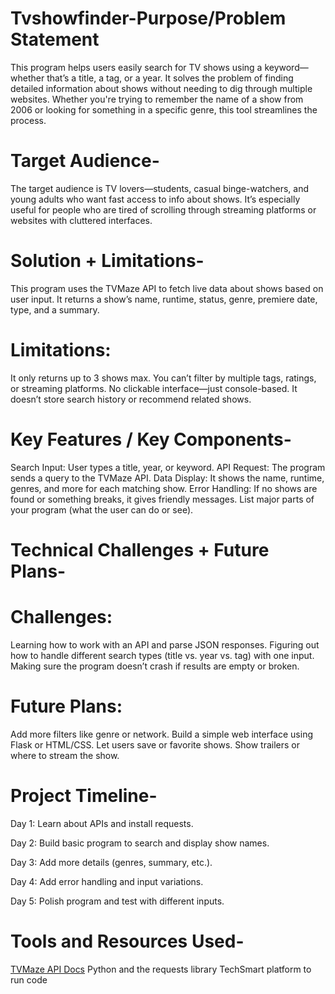 # Tvshowfinder-Purpose/Problem Statement
This program helps users easily search for TV shows using a keyword—whether that’s a title, a tag, or a year. It solves the problem of finding detailed information about shows without needing to dig through multiple websites. Whether you're trying to remember the name of a show from 2006 or looking for something in a specific genre, this tool streamlines the process.

# Target Audience-
The target audience is TV lovers—students, casual binge-watchers, and young adults who want fast access to info about shows. It’s especially useful for people who are tired of scrolling through streaming platforms or websites with cluttered interfaces.


# Solution + Limitations-
This program uses the TVMaze API to fetch live data about shows based on user input. It returns a show’s name, runtime, status, genre, premiere date, type, and a summary.

# Limitations:
It only returns up to 3 shows max.
You can’t filter by multiple tags, ratings, or streaming platforms.
No clickable interface—just console-based.
It doesn’t store search history or recommend related shows.

# Key Features / Key Components-

Search Input: User types a title, year, or keyword.
API Request: The program sends a query to the TVMaze API.
Data Display: It shows the name, runtime, genres, and more for each matching show.
Error Handling: If no shows are found or something breaks, it gives friendly messages.
List major parts of your program (what the user can do or see).

# Technical Challenges + Future Plans-

# Challenges:
Learning how to work with an API and parse JSON responses.
Figuring out how to handle different search types (title vs. year vs. tag) with one input.
Making sure the program doesn’t crash if results are empty or broken.

# Future Plans:

Add more filters like genre or network.
Build a simple web interface using Flask or HTML/CSS.
Let users save or favorite shows.
Show trailers or where to stream the show.

# Project Timeline-

Day 1: Learn about APIs and install requests.

Day 2: Build basic program to search and display show names.

Day 3: Add more details (genres, summary, etc.).

Day 4: Add error handling and input variations.

Day 5: Polish program and test with different inputs.


# Tools and Resources Used-

[TVMaze API Docs](https://support.techsmart.codes/hc/en-us/articles/1500004956221-5-4-Web-APIs-Teacher-Guide#h_01J04HQ4F267D1VRB7BFJBGG5Z)
Python and the requests library 
TechSmart platform to run code

